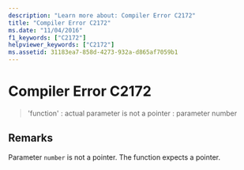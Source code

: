```yaml
---
description: "Learn more about: Compiler Error C2172"
title: "Compiler Error C2172"
ms.date: "11/04/2016"
f1_keywords: ["C2172"]
helpviewer_keywords: ["C2172"]
ms.assetid: 31183ea7-858d-4273-932a-d865af7059b1
---
```

# Compiler Error C2172

> 'function' : actual parameter is not a pointer : parameter number

## Remarks

Parameter `number` is not a pointer. The function expects a pointer.
